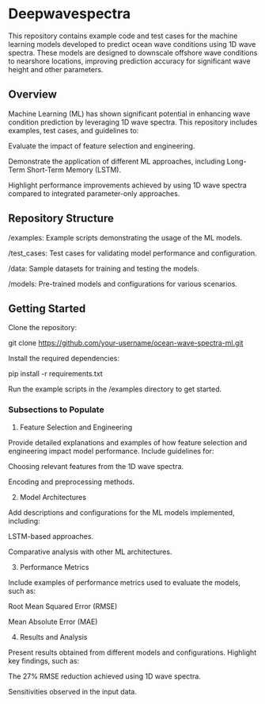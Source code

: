 # Deepwavespectra

This repository contains example code and test cases for the machine learning models developed to predict ocean wave conditions using 1D wave spectra. These models are designed to downscale offshore wave conditions to nearshore locations, improving prediction accuracy for significant wave height and other parameters.

## Overview

Machine Learning (ML) has shown significant potential in enhancing wave condition prediction by leveraging 1D wave spectra. This repository includes examples, test cases, and guidelines to:

Evaluate the impact of feature selection and engineering.

Demonstrate the application of different ML approaches, including Long-Term Short-Term Memory (LSTM).

Highlight performance improvements achieved by using 1D wave spectra compared to integrated parameter-only approaches.

## Repository Structure

/examples: Example scripts demonstrating the usage of the ML models.

/test_cases: Test cases for validating model performance and configuration.

/data: Sample datasets for training and testing the models.

/models: Pre-trained models and configurations for various scenarios.

## Getting Started

Clone the repository:

git clone https://github.com/your-username/ocean-wave-spectra-ml.git

Install the required dependencies:

pip install -r requirements.txt

Run the example scripts in the /examples directory to get started.

### Subsections to Populate

1. Feature Selection and Engineering

Provide detailed explanations and examples of how feature selection and engineering impact model performance. Include guidelines for:

Choosing relevant features from the 1D wave spectra.

Encoding and preprocessing methods.

2. Model Architectures

Add descriptions and configurations for the ML models implemented, including:

LSTM-based approaches.

Comparative analysis with other ML architectures.

3. Performance Metrics

Include examples of performance metrics used to evaluate the models, such as:

Root Mean Squared Error (RMSE)

Mean Absolute Error (MAE)

4. Results and Analysis

Present results obtained from different models and configurations. Highlight key findings, such as:

The 27% RMSE reduction achieved using 1D wave spectra.

Sensitivities observed in the input data.
